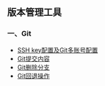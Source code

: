 ## 版本管理工具

### 一、Git
* [SSH key配置及Git多账号配置](./git-multi-user.md)
* [Git提交内容](./git-commit.md)
* [Git删除分支](./git-delete-branch.md)
* [Git回退操作](./git-reset-commit.md)
